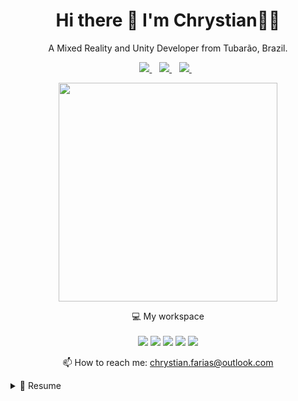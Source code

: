 <h1 align='center'>
  Hi there 👋 I'm Chrystian👨‍💻
</h1>

<p align='center'>
  A Mixed Reality and Unity Developer from Tubarão, Brazil.
</p>



<p align='center'>
  
  <a href="https://www.youtube.com/chrystianfarias/">
    <img src="https://img.shields.io/badge/linkedin-%230077B5.svg?&style=for-the-badge&logo=linkedin&logoColor=white" />
  </a>&nbsp;&nbsp;
  <a href="https://www.instagram.com/chrystian.farias/">
    <img src="https://img.shields.io/badge/instagram-%23E4405F.svg?&style=for-the-badge&logo=instagram&logoColor=white" />        
  </a>&nbsp;&nbsp;
  <a href="https://www.instagram.com/chrystian.farias/">
    <img src="https://img.shields.io/badge/youtube-red.svg?&style=for-the-badge&logo=youtube&logoColor=white" />        
  </a>&nbsp;&nbsp;
  
</p>

<p align='center'>
  <a href="#"><img src="https://github-readme-stats.vercel.app/api?username=chrystianfarias&show_icons=true&count_private=true&theme=dark" width="350"></a>
</p>

<p align='center'>
  💻 My workspace<br/><br/>
  <img src="https://img.shields.io/badge/G15-%230078D6.svg?&style=for-the-badge&logo=dell&logoColor=white" />
  <img src="https://img.shields.io/badge/windows-%230078D6.svg?&style=for-the-badge&logo=windows&logoColor=white" />
  <img src="https://img.shields.io/badge/intel-core%20i5%2011th-%230071C5.svg?&style=for-the-badge&logo=intel&logoColor=white" />
  <img src="https://img.shields.io/badge/RAM-16GB-%230071C5.svg?&style=for-the-badge&logoColor=white" />
  <img src="https://img.shields.io/badge/nvidia-rtx%203050-%2376B900.svg?&style=for-the-badge&logo=nvidia&logoColor=white" />
</p>

<!-- <details align='center'>
  <summary>:zap: My workspace specs</summary>
</details>-->

<p align='center'>
  📫 How to reach me: <a href='mailto:chrystian.farias@outlook.com'>chrystian.farias@outlook.com</a>
</p>

<details>
  <summary>📃 Resume</summary>


## Education

- 📖 **Analysis and Systems Development**\
📆 2016 - 2018\
📍 **Intituto Federal de Santa Catarina** - Tubarão, Brazil

## Current Job

<img align="right" src="https://img.shields.io/badge/Unity 3D-3498DB?logo=unity&logoColor=white" />

- 👨‍💻 **Mixed Reality Developer**\
📆 2021 - moment\
📍 **Avanade** - São Paulo/SP, Brazil
  

<img align="right" src="https://img.shields.io/badge/C Sharp-239120?logo=c-sharp&logoColor=white" />
<img align="right" src="https://img.shields.io/badge/Blender-fc7303?logo=blender&logoColor=white" />
